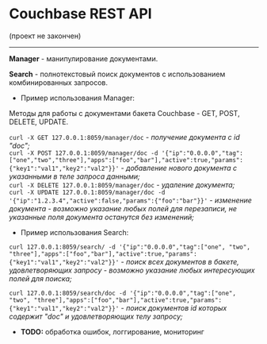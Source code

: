 Couchbase REST API
=
(проект не закончен)
***
**Manager** - манипулирование документами.

**Search** - полнотекстовый поиск документов с использованием комбинированных запросов.

 - Пример использования Manager:

Методы для работы с документами бакета Couchbase - GET, POST, DELETE, UPDATE.

`curl -X GET 127.0.0.1:8059/manager/doc` - _получение документа с id "doc";_  
`curl -X POST 127.0.0.1:8059/manager/doc -d '{"ip":"0.0.0.0","tag":["one","two","three"],"apps":["foo","bar"],"active":true,"params":{"key1":"val1","key2":"val2"}}'` - _добавление нового документа с указанными в теле запроса данными;_  
`curl -X DELETE 127.0.0.1:8059/manager/doc` - _удаление документа;_  
`curl -X UPDATE 127.0.0.1:8059/manager/doc -d '{"ip":"1.2.3.4","active":false,"params":{"foo":"bar"}}'` - _изменение документа - возможно указание любых полей для перезаписи, не указанные поля документа останутся без изменений;_  

 - Пример использования Search:

`curl 127.0.0.1:8059/search/ -d '{"ip":"0.0.0.0","tag":["one", "two", "three"],"apps":["foo","bar"],"active":true,"params":{"key1":"val1","key2":"val2"}}'` - _поиск всех документов в бакете, удовлетворяющих запросу - возможно указание любых интересующих полей для поиска;_

`curl 127.0.0.1:8059/search/doc -d '{"ip":"0.0.0.0","tag":["one", "two", "three"],"apps":["foo","bar"],"active":true,"params":{"key1":"val1","key2":"val2"}}'` - _поиск документов id которых содержит "doc" и удовлетворяющих телу запросу;_

- **TODO:** обработка ошибок, логгирование, мониторинг

